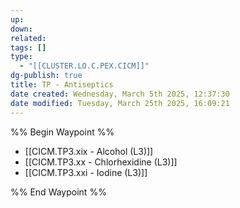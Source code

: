 ```yaml
---
up: 
down: 
related: 
tags: []
type:
  - "[[CLUSTER.LO.C.PEX.CICM]]"
dg-publish: true
title: TP - Antiseptics
date created: Wednesday, March 5th 2025, 12:37:30
date modified: Tuesday, March 25th 2025, 16:09:21
---
```


%% Begin Waypoint %%

- [[CICM.TP3.xix - Alcohol (L3)]]
- [[CICM.TP3.xx - Chlorhexidine (L3)]]
- [[CICM.TP3.xxi - Iodine (L3)]]

%% End Waypoint %%

